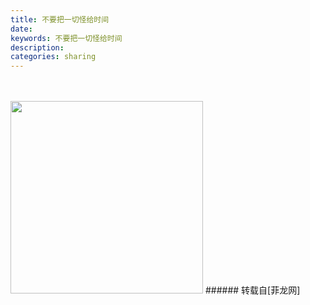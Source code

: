 ```yaml
---
title: 不要把一切怪给时间
date: 
keywords: 不要把一切怪给时间
description: 
categories: sharing
---
```

<td class="t_f" id="postmessage_27613">

<br/>
<br/>

<img aid="9516" class="zoom" data-cf-modified-1dde7d0ee3f852dfcdab7acf-="" file="data/attachment/forum/201307/26/164638g9gzy9bghkgh7tho.jpg" id="aimg_9516" inpost="1" onclick="" onmouseover="" src="http://www.flw.ph/data/attachment/forum/201307/26/164638g9gzy9bghkgh7tho.jpg" width="308" zoomfile="data/attachment/forum/201307/26/164638g9gzy9bghkgh7tho.jpg"/>


</td>
###### 转载自[菲龙网]